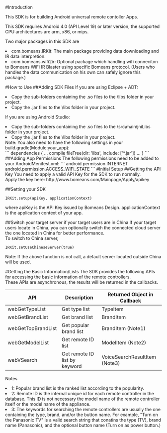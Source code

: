 #Introduction

This SDK is for building Android universal remote contoller Apps.

This SDK requires Android 4.0 (API Level 19) or later version, the supported CPU architectures are arm, x86, or mips.

Two major packages in this SDK are<br>
<li>com.bomeans.IRKit: The main package providing data downloading and IR data interpretion.</li>
<li>com.bomeans.wifi2ir: Optional package which handling wifi conneciton to Bomeans WiFi IR Blaster using specific Bomeans protocol. (Users who handles the data communication on his own can safely ignore this package.)

#How to Use
##Adding SDK Files
If you are using Eclipse + ADT:<br>
<li>Copy the sub-folders containing the .so files to the \libs folder in your project.</li>
<li>Copy the .jar files to the \libs folder in your project.</li>
<p>

If you are using Android Studio:<br>
<li>Copy the sub-folders containing the .so files to the \src\main\jniLibs folder in your project.</li>
<li>Copy the .jar files to the \libs folder in your project.</li>
Note: You also need to have the following settings in your build.gradle(Module:your_app):<br>
```
dependencies {
    ...
    compile fileTree(dir: 'libs', include: ['*.jar'])
    ...
}
```
##Adding App Permissions
The following permissions need to be added to your AndroidMenifest.xml:
```
android.permission.INTERNET
android.permission.ACCESS_WIFI_STATE
```
#Initial Setup
##Getting the API Key
You need to apply a valid API Key for the SDK to run normally.<br>
Apply the key here: http://www.bomeans.com/Mainpage/Apply/apikey

##Setting your SDK
```
IRKit.setup(apiKey, applicationContext)
```
where apiKey is the API Key issued by Bomeans Design. applicationContext is the application context of your app.

##Switch your target server if your target users are in China
If your target users locate in China, you can optionally switch the connected cloud server the one located in China for better performance.<br>
To switch to China server,
```
IRKit.setUseChineseServer(true)
```
Note: If the above function is not call, a default server located outside China will be used.

#Getting the Basic Information/Lists
The SDK provides the following APIs for accessing the basic information of the remote controllers.<br>
These APIs are asynchronous, the results will be returned in the callbacks.

| API	| Description | Returned Object in Callback
| ------------- | ------------------ | -------------
| webGetTypeList | Get type list | TypeItem
| webGetBrandList	| Get brand list | BrandItem
| webGetTopBrandList | Get popular brand list | BrandItem (Note1)
| webGetModelList	| Get remote ID list |	ModelItem (Note2)
| webVSearch	| Get remote ID list by keyword |	VoiceSearchResultItem (Note3)

Notes

<li>1: Popular brand list is the ranked list according to the popularity.</li>
<li>2: Remote ID is the internal unique id for each remote controller in the database. This ID is not necessary the model name of the remote controller itself or the model name of the appliance.</li>
<li>3: The keywords for searching the remote controllers are usually the one containing the type, brand, and/or the button name. For example, "Turn on the Panasonic TV" is a valid search string that conatins the type (TV), brand name (Panasonic), and the optional button name (Turn on as power button.)</li>




